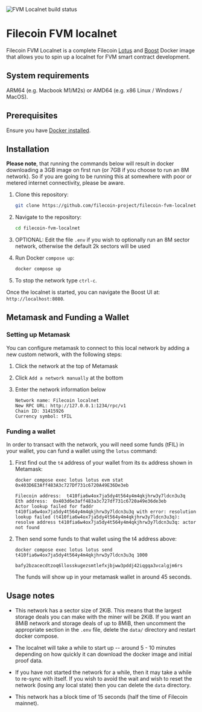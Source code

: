 ![FVM Localnet build status](https://github.com/filecoin-project/filecoin-fvm-localnet/actions/workflows/filecoin-fvm-localnet-combined.yml/badge.svg)

# Filecoin FVM localnet

Filecoin FVM Localnet is a complete Filecoin [Lotus](https://lotus.filecoin.io/) and [Boost](https://boost.filecoin.io/) Docker image that allows you to spin up a localnet for FVM smart contract development.


## System requirements

ARM64 (e.g. Macbook M1/M2s) or AMD64 (e.g. x86 Linux / Windows / MacOS).

## Prerequisites

Ensure you have [Docker installed](https://docs.docker.com/get-docker/). 

## Installation

**Please note**, that running the commands below will result in docker downloading a 3GB image on first run (or 7GB if you choose to run an 8M network). So if you are going to be running this at somewhere with poor or metered internet connectivity, please be aware.

1. Clone this repository:

    ```sh
    git clone https://github.com/filecoin-project/filecoin-fvm-localnet.git
    ```

1. Navigate to the repository:

    ```sh
    cd filecoin-fvm-localnet
    ```
    
1. OPTIONAL: Edit the file `.env` if you wish to optionally run an 8M sector network, otherwise the default 2k sectors will be used

1. Run Docker `compose up`:

    ```sh
    docker compose up
    ```

1. To stop the network type `ctrl-c`.

Once the localnet is started, you can navigate the Boost UI at: `http://localhost:8080`. 

## Metamask and Funding a Wallet

### Setting up Metamask

You can configure metamask to connect to this local network by adding a new custom network, with the following steps:

1. Click the network at the top of Metamask
1. Click `Add a network manually` at the bottom
1. Enter the network information below

    ```
    Network name: Filecoin localnet
    New RPC URL: http://127.0.0.1:1234/rpc/v1
    Chain ID: 31415926
    Currency symbol: tFIL
    ```

### Funding a wallet

In order to transact with the network, you will need some funds (tFIL) in your wallet, you can fund a wallet using the `lotus` command:

1. First find out the `t4` address of your wallet from its `0x` address shown in Metamask:

    ```
    docker compose exec lotus lotus evm stat 0x403D6E3Aff483A3c727Df731c6720A49E36De3eb
    ```
    ```
    Filecoin address:  t410fia6w4ox7ja5dy4t564y4m4qkjhrw3y7ldcn3u3q
    Eth address:  0x403d6e3aff483a3c727df731c6720a49e36de3eb
    Actor lookup failed for faddr t410fia6w4ox7ja5dy4t564y4m4qkjhrw3y7ldcn3u3q with error: resolution lookup failed (t410fia6w4ox7ja5dy4t564y4m4qkjhrw3y7ldcn3u3q): resolve address t410fia6w4ox7ja5dy4t564y4m4qkjhrw3y7ldcn3u3q: actor not found
    ```

1. Then send some funds to that wallet using the t4 address above:
    ```
    docker compose exec lotus lotus send t410fia6w4ox7ja5dy4t564y4m4qkjhrw3y7ldcn3u3q 1000
    ```
    ```
    bafy2bzacecdtzoq6llosskugezsmtlefxjbjww3pddj42iqgqa3vcalgjm6rs
    ```
   The funds will show up in your metamask wallet in around 45 seconds.
    

## Usage notes

- This network has a sector size of 2KiB. This means that the largest storage deals you can make with the miner will be 2KiB. If you want an 8MiB network and storage deals of up to 8MiB, then uncomment the appropriate section in the `.env` file, delete the `data/` directory and restart docker compose.

- The localnet will take a while to start up -- around 5 - 10 minutes depending on how quickly it can download the docker image and initial proof data.

- If you have not started the network for a while, then it may take a while to re-sync with itself. If you wish to avoid the wait and wish to reset the network (losing any local state) then you can delete the `data` directory.

- This network has a block time of 15 seconds (half the time of Filecoin mainnet).



